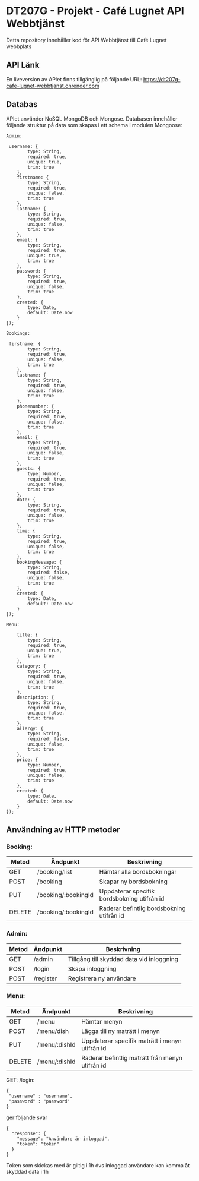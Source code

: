# DT207G - Projekt - Café Lugnet API Webbtjänst
Detta repository innehåller kod för API Webbtjänst till Café Lugnet webbplats
## API Länk
En liveversion av APIet finns tillgänglig på följande URL: https://dt207g-cafe-lugnet-webbtjanst.onrender.com

## Databas
APIet använder NoSQL MongoDB och Mongose. Databasen innehåller följande struktur på data som skapas i ett schema i modulen Mongoose:

```
Admin:

 username: {
        type: String,
        required: true,
        unique: true,
        trim: true
    },
    firstname: {
        type: String,
        required: true,
        unique: false,
        trim: true
    },
    lastname: {
        type: String,
        required: true,
        unique: false,
        trim: true
    },
    email: {
        type: String,
        required: true,
        unique: true,
        trim: true
    },
    password: {
        type: String,
        required: true,
        unique: false,
        trim: true
    },
    created: {
        type: Date,
        default: Date.now
    }
});

```

```
Bookings:

 firstname: {
        type: String,
        required: true,
        unique: false,
        trim: true
    },
    lastname: {
        type: String,
        required: true,
        unique: false,
        trim: true
    },
    phonenumber: {
        type: String,
        required: true,
        unique: false,
        trim: true
    },
    email: {
        type: String,
        required: true,
        unique: false,
        trim: true
    },
    guests: {
        type: Number,
        required: true,
        unique: false,
        trim: true
    },
    date: {
        type: String,
        required: true,
        unique: false,
        trim: true
    },
    time: {
        type: String,
        required: true,
        unique: false,
        trim: true
    },
    bookingMessage: {
        type: String,
        required: false,
        unique: false,
        trim: true
    },
    created: {
        type: Date,
        default: Date.now
    }
});
```

```
Menu:

    title: {
        type: String,
        required: true,
        unique: true,
        trim: true
    },
    category: {
        type: String,
        required: true,
        unique: false,
        trim: true
    },
    description: {
        type: String,
        required: true,
        unique: false,
        trim: true
    },
    allergy: {
        type: String,
        required: false,
        unique: false,
        trim: true
    },
    price: {
        type: Number,
        required: true,
        unique: false,
        trim: true
    },
    created: {
        type: Date,
        default: Date.now
    }
});
```

## Användning av HTTP metoder

### Booking:

| Metod   | Ändpunkt     | Beskrivning                       |
| ------- | ------------ | --------------------------------- |
| GET     | /booking/list | Hämtar alla bordsbokningar   |
| POST    | /booking     | Skapar ny bordsbokning |
| PUT     | /booking/:bookingId    | Uppdaterar specifik bordsbokning utifrån id       |
| DELETE     | /booking/:bookingId    | Raderar befintlig bordsbokning utifrån id       |

### Admin:

| Metod   | Ändpunkt     | Beskrivning                       |
| ------- | ------------ | --------------------------------- |
| GET     | /admin       | Tillgång till skyddad data vid inloggning   |
| POST    | /login       | Skapa inloggning |
| POST     | /register    | Registrera ny användare       |

### Menu:

| Metod   | Ändpunkt     | Beskrivning                       |
| ------- | ------------ | --------------------------------- |
| GET     | /menu        | Hämtar menyn  |
| POST    | /menu/dish     | Lägga till ny maträtt i menyn |
| PUT     | /menu/:dishId   | Uppdaterar specifik maträtt i menyn utifrån id      |
| DELETE     | /menu/:dishId    | Raderar befintlig maträtt från menyn utifrån id       |




GET: /login:
```
{
 "username" : "username",
 "password" : "password"
}
```

ger följande svar
```
{
  "response": {
    "message": "Användare är inloggad",
    "token": "token"
  }
}
  ```
Token som skickas med är giltig i 1h dvs inloggad användare kan komma åt skyddad data i 1h